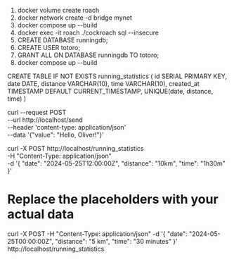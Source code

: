 
1. docker volume create roach
2. docker network create -d bridge mynet
3. docker compose up --build
4. docker exec -it roach ./cockroach sql --insecure
5. CREATE DATABASE runningdb;
6. CREATE USER totoro;
7. GRANT ALL ON DATABASE runningdb TO totoro;
8. docker compose up --build


CREATE TABLE IF NOT EXISTS running_statistics (
			id SERIAL PRIMARY KEY,
			date DATE,
			distance VARCHAR(10),
			time VARCHAR(10),
			created_at TIMESTAMP DEFAULT CURRENT_TIMESTAMP,
			UNIQUE(date, distance, time)
		)



curl --request POST \
  --url http://localhost/send \
  --header 'content-type: application/json' \
  --data '{"value": "Hello, Oliver!"}'


  curl -X POST http://localhost/running_statistics \
-H "Content-Type: application/json" \
-d '{
  "date": "2024-05-25T12:00:00Z",
  "distance": "10km",
  "time": "1h30m"
}'


# Replace the placeholders with your actual data
curl -X POST -H "Content-Type: application/json" -d '{
  "date": "2024-05-25T00:00:00Z",
  "distance": "5 km",
  "time": "30 minutes"
}' http://localhost/running_statistics